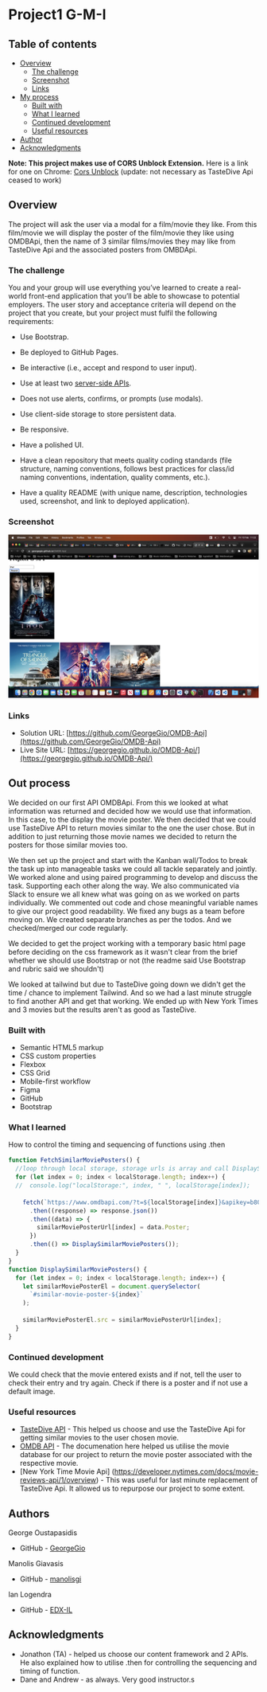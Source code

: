 # Project1 G-M-I
## Table of contents

- [Overview](#overview)
  - [The challenge](#the-challenge)
  - [Screenshot](#screenshot)
  - [Links](#links)
- [My process](#my-process)
  - [Built with](#built-with)
  - [What I learned](#what-i-learned)
  - [Continued development](#continued-development)
  - [Useful resources](#useful-resources)
- [Author](#author)
- [Acknowledgments](#acknowledgments)

**Note: This project makes use of CORS Unblock Extension.**
Here is a link for one on Chrome: [Cors Unblock](https://chrome.google.com/webstore/detail/cors-unblock/lfhmikememgdcahcdlaciloancbhjino?hl=en) (update: not necessary as TasteDive Api ceased to work)

## Overview

The project will ask the user via a modal for a film/movie they like. From this film/movie we will display the poster of the film/movie they like using OMDBApi, then the name of 3 similar films/movies they may like from TasteDive Api and the associated posters from OMBDApi.

### The challenge

You and your group will use everything you’ve learned to create a real-world front-end application that you’ll be able to showcase to potential employers. The user story and acceptance criteria will depend on the project that you create, but your project must fulfil the following requirements:

* Use Bootstrap.

* Be deployed to GitHub Pages.

* Be interactive (i.e., accept and respond to user input).

* Use at least two [server-side APIs](https://coding-boot-camp.github.io/full-stack/apis/api-resources).

* Does not use alerts, confirms, or prompts (use modals).

* Use client-side storage to store persistent data.

* Be responsive.

* Have a polished UI.

* Have a clean repository that meets quality coding standards (file structure, naming conventions, follows best practices for class/id naming conventions, indentation, quality comments, etc.).

* Have a quality README (with unique name, description, technologies used, screenshot, and link to deployed application).


### Screenshot

![](./screenshots/Screenshot1.png)

### Links

- Solution URL: [https://github.com/GeorgeGio/OMDB-Api](https://github.com/GeorgeGio/OMDB-Api)
- Live Site URL: [https://georgegio.github.io/OMDB-Api/](https://georgegio.github.io/OMDB-Api/)

## Out process

We decided on our first API OMDBApi. From this we looked at what information was returned and decided how we would use that information. In this case, to the display the movie poster. We then decided that we could use TasteDive API to return movies similar to the one the user chose. But in addition to just returning those movie names we decided to return the posters for those similar movies too. 

We then set up the project and start with the Kanban wall/Todos to break the task up into manageable tasks we could all tackle separately and jointly. We worked alone and using paired programming to develop and discuss the task. Supporting each other along the way. We also communicated via Slack to ensure we all knew what was going on as we worked on parts individually. We commented out code and chose meaningful variable names to give our project good readability. We fixed any bugs as a team before moving on. We created separate branches as per the todos. And we checked/merged our code regularly. 

We decided to get the project working with a temporary basic html page before deciding on the css framework as it wasn't clear from the brief whether we should use Bootstrap or not (the readme said Use Bootstrap and rubric said we shouldn't)

We looked at tailwind but due to TasteDive going down we didn't get the time / chance to implement Tailwind. And so we had a last minute struggle to find another API and get that working. We ended up with New York Times and 3 movies but the results aren't as good as TasteDive.

### Built with

- Semantic HTML5 markup
- CSS custom properties
- Flexbox
- CSS Grid
- Mobile-first workflow
- Figma
- GitHub
- Bootstrap


### What I learned

How to control the timing and sequencing of functions using .then




```js
function FetchSimilarMoviePosters() {
  //loop through local storage, storage urls is array and call DisplaySimilarMoviePosters
  for (let index = 0; index < localStorage.length; index++) {
  //  console.log("localStorage:", index, " ", localStorage[index]);

    fetch(`https://www.omdbapi.com/?t=${localStorage[index]}&apikey=b8054373`)
      .then((response) => response.json())
      .then((data) => {
        similarMoviePosterUrl[index] = data.Poster;
      })
      .then(() => DisplaySimilarMoviePosters());
  }
}
function DisplaySimilarMoviePosters() {
  for (let index = 0; index < localStorage.length; index++) {
    let similarMoviePosterEl = document.querySelector(
      `#similar-movie-poster-${index}`
    );

    similarMoviePosterEl.src = similarMoviePosterUrl[index];
  }
}

```


### Continued development

We could check that the movie entered exists and if not, tell the user to check their entry and try again. Check if there is a poster and if not use a default image. 


### Useful resources

- [TasteDive API](https://tastedive.com/read/api) - This helped us choose and use the TasteDive Api for getting similar movies to the user chosen movie.
- [OMDB API](https://www.omdbapi.com/) - The documenation here helped us utilise the movie database for our project to return the movie poster associated with the respective movie.
- [New York Time Movie Api] (https://developer.nytimes.com/docs/movie-reviews-api/1/overview) - This was useful for last minute replacement of TasteDive Api. It allowed us to repurpose our project to some extent. 

## Authors

George Oustapasidis
- GitHub - [GeorgeGio](https://github.com/GeorgeGio)


Manolis Giavasis
- GitHub - [manolisgi](https://github.com/manolisgi)

Ian Logendra
- GitHub - [EDX-IL](https://github.com/EDX-IL)


## Acknowledgments

- Jonathon (TA) - helped us choose our content framework and 2 APIs. He also explained how to utilise .then for controlling the sequencing and timing of function.
- Dane and Andrew - as always. Very good instructor.s 

